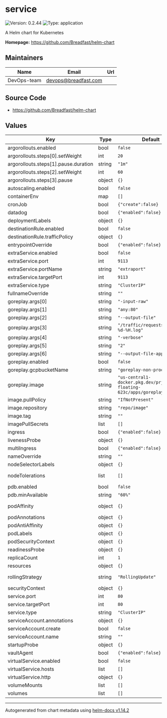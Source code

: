 # service

![Version: 0.2.44](https://img.shields.io/badge/Version-0.2.44-informational?style=flat-square) ![Type: application](https://img.shields.io/badge/Type-application-informational?style=flat-square)

A Helm chart for Kubernetes

**Homepage:** <https://github.com/Breadfast/helm-chart>

## Maintainers

| Name | Email | Url |
| ---- | ------ | --- |
| DevOps-team | <devops@breadfast.com> |  |

## Source Code

* <https://github.com/Breadfast/helm-chart>

## Values

| Key | Type | Default | Description |
|-----|------|---------|-------------|
| argorollouts.enabled | bool | `false` |  |
| argorollouts.steps[0].setWeight | int | `20` |  |
| argorollouts.steps[1].pause.duration | string | `"1m"` |  |
| argorollouts.steps[2].setWeight | int | `60` |  |
| argorollouts.steps[3].pause | object | `{}` |  |
| autoscaling.enabled | bool | `false` |  |
| containerEnv | map | `[]` | Environment variable map |
| cronJob | bool | `{"create":false}` | If true, Creates CronJob resource |
| datadog | bool | `{"enabled":false}` | If true, Add datadog labels to pods and deployments |
| deploymentLabels | object | `{}` |  |
| destinationRule.enabled | bool | `false` |  |
| destinationRule.trafficPolicy | object | `{}` |  |
| entrypointOverride | bool | `{"enabled":false}` | If true, Override to the Entrypoint |
| extraService.enabled | bool | `false` |  |
| extraService.port | int | `9113` |  |
| extraService.portName | string | `"extraport"` |  |
| extraService.targetPort | int | `9113` |  |
| extraService.type | string | `"ClusterIP"` |  |
| fullnameOverride | string | `""` |  |
| goreplay.args[0] | string | `"-input-raw"` |  |
| goreplay.args[1] | string | `"any:80"` |  |
| goreplay.args[2] | string | `"--output-file"` |  |
| goreplay.args[3] | string | `"/traffic/requests-%Y-%m-%d-%H.log"` |  |
| goreplay.args[4] | string | `"-verbose"` |  |
| goreplay.args[5] | string | `"2"` |  |
| goreplay.args[6] | string | `"--output-file-append"` |  |
| goreplay.enabled | bool | `false` |  |
| goreplay.gcpbucketName | string | `"goreplay-non-prod"` |  |
| goreplay.image | string | `"us-central1-docker.pkg.dev/prj-n-floating-623c/apps/goreplay:latest"` |  |
| image.pullPolicy | string | `"IfNotPresent"` |  |
| image.repository | string | `"repo/image"` |  |
| image.tag | string | `""` |  |
| imagePullSecrets | list | `[]` |  |
| ingress | bool | `{"enabled":false}` | If true, Creats Ingress DNS name to expose the service publicly |
| livenessProbe | object | `{}` |  |
| multiIngress | bool | `{"enabled":false}` | If true, Creats Multible Ingresses DNS name to expose the service publicly |
| nameOverride | string | `""` |  |
| nodeSelectorLabels | object | `{}` | Provide node groups selector |
| nodeTolerations | list | `[]` | Node Tolerations. Tolerations allow the scheduler to schedule pods with matching taints |
| pdb.enabled | bool | `false` |  |
| pdb.minAvailable | string | `"60%"` |  |
| podAffinity | object | `{}` | Pod affinity rule. Default affinity rule is set to make sure pods are not deployed on the same node |
| podAnnotations | object | `{}` |  |
| podAntiAffinity | object | `{}` |  |
| podLabels | object | `{}` |  |
| podSecurityContext | object | `{}` |  |
| readinessProbe | object | `{}` |  |
| replicaCount | int | `1` |  |
| resources | object | `{}` |  |
| rollingStrategy | string | `"RollingUpdate"` | Specify deployment rolling strategy: https://kubernetes.io/docs/concepts/workloads/controllers/deployment/#strategy |
| securityContext | object | `{}` |  |
| service.port | int | `80` | Kubernetes service port when single port service |
| service.targetPort | int | `80` |  |
| service.type | string | `"ClusterIP"` | Service type, can be either `ClusterIP`, `NodePort`, `LoadBalancer` or `ExternalName` |
| serviceAccount.annotations | object | `{}` | If not set and create is true, a name is generated using the fullname template |
| serviceAccount.create | bool | `false` | If true, creates service account |
| serviceAccount.name | string | `""` |  |
| startupProbe | object | `{}` |  |
| vaultAgent | bool | `{"enabled":false}` | If true, It will inject Vault Agent to get secrets from Vault |
| virtualService.enabled | bool | `false` |  |
| virtualService.hosts | list | `[]` |  |
| virtualService.http | object | `{}` |  |
| volumeMounts | list | `[]` | List of volumes to attach |
| volumes | list | `[]` | List of volumes to create |

----------------------------------------------
Autogenerated from chart metadata using [helm-docs v1.14.2](https://github.com/norwoodj/helm-docs/releases/v1.14.2)
